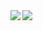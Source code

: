 <a href="https://github.com/anuraghazra/github-readme-stats">
  <img align="left" src="https://github-readme-stats.vercel.app/api?username=kumashun8&count_private=true&theme=merko&show_icons=true" />
</a>
<a href="https://github.com/anuraghazra/github-readme-stats">
  <img align="left" src="https://github-readme-stats.vercel.app/api/top-langs/?username=kumashun8&theme=merko&layout=compact&count_private=true&hide=html,css" />
</a>
